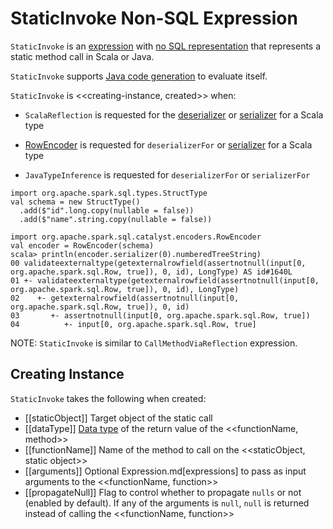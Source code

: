 # StaticInvoke Non-SQL Expression

`StaticInvoke` is an [expression](Expression.md) with [no SQL representation](Expression.md#NonSQLExpression) that represents a static method call in Scala or Java.

`StaticInvoke` supports [Java code generation](../whole-stage-code-generation/index.md) to evaluate itself.

`StaticInvoke` is <<creating-instance, created>> when:

* `ScalaReflection` is requested for the [deserializer](../ExpressionEncoder.md#deserializerFor) or [serializer](../ExpressionEncoder.md#serializerFor) for a Scala type

* [RowEncoder](../RowEncoder.md) is requested for `deserializerFor` or [serializer](../RowEncoder.md#serializerFor) for a Scala type

* `JavaTypeInference` is requested for `deserializerFor` or `serializerFor`

```text
import org.apache.spark.sql.types.StructType
val schema = new StructType()
  .add($"id".long.copy(nullable = false))
  .add($"name".string.copy(nullable = false))

import org.apache.spark.sql.catalyst.encoders.RowEncoder
val encoder = RowEncoder(schema)
scala> println(encoder.serializer(0).numberedTreeString)
00 validateexternaltype(getexternalrowfield(assertnotnull(input[0, org.apache.spark.sql.Row, true]), 0, id), LongType) AS id#1640L
01 +- validateexternaltype(getexternalrowfield(assertnotnull(input[0, org.apache.spark.sql.Row, true]), 0, id), LongType)
02    +- getexternalrowfield(assertnotnull(input[0, org.apache.spark.sql.Row, true]), 0, id)
03       +- assertnotnull(input[0, org.apache.spark.sql.Row, true])
04          +- input[0, org.apache.spark.sql.Row, true]
```

NOTE: `StaticInvoke` is similar to `CallMethodViaReflection` expression.

## Creating Instance

`StaticInvoke` takes the following when created:

* [[staticObject]] Target object of the static call
* [[dataType]] [Data type](../types/DataType.md) of the return value of the <<functionName, method>>
* [[functionName]] Name of the method to call on the <<staticObject, static object>>
* [[arguments]] Optional Expression.md[expressions] to pass as input arguments to the <<functionName, function>>
* [[propagateNull]] Flag to control whether to propagate `nulls` or not (enabled by default). If any of the arguments is `null`, `null` is returned instead of calling the <<functionName, function>>
